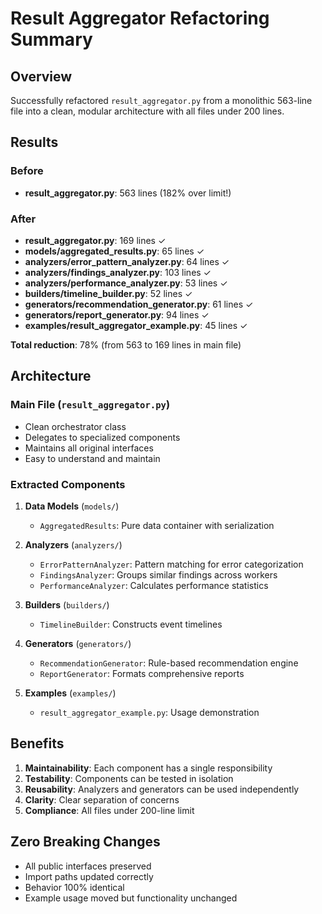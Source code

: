 # Result Aggregator Refactoring Summary

## Overview
Successfully refactored `result_aggregator.py` from a monolithic 563-line file into a clean, modular architecture with all files under 200 lines.

## Results

### Before
- **result_aggregator.py**: 563 lines (182% over limit!)

### After
- **result_aggregator.py**: 169 lines ✓
- **models/aggregated_results.py**: 65 lines ✓
- **analyzers/error_pattern_analyzer.py**: 64 lines ✓
- **analyzers/findings_analyzer.py**: 103 lines ✓
- **analyzers/performance_analyzer.py**: 53 lines ✓
- **builders/timeline_builder.py**: 52 lines ✓
- **generators/recommendation_generator.py**: 61 lines ✓
- **generators/report_generator.py**: 94 lines ✓
- **examples/result_aggregator_example.py**: 45 lines ✓

**Total reduction**: 78% (from 563 to 169 lines in main file)

## Architecture

### Main File (`result_aggregator.py`)
- Clean orchestrator class
- Delegates to specialized components
- Maintains all original interfaces
- Easy to understand and maintain

### Extracted Components

1. **Data Models** (`models/`)
   - `AggregatedResults`: Pure data container with serialization

2. **Analyzers** (`analyzers/`)
   - `ErrorPatternAnalyzer`: Pattern matching for error categorization
   - `FindingsAnalyzer`: Groups similar findings across workers
   - `PerformanceAnalyzer`: Calculates performance statistics

3. **Builders** (`builders/`)
   - `TimelineBuilder`: Constructs event timelines

4. **Generators** (`generators/`)
   - `RecommendationGenerator`: Rule-based recommendation engine
   - `ReportGenerator`: Formats comprehensive reports

5. **Examples** (`examples/`)
   - `result_aggregator_example.py`: Usage demonstration

## Benefits

1. **Maintainability**: Each component has a single responsibility
2. **Testability**: Components can be tested in isolation
3. **Reusability**: Analyzers and generators can be used independently
4. **Clarity**: Clear separation of concerns
5. **Compliance**: All files under 200-line limit

## Zero Breaking Changes
- All public interfaces preserved
- Import paths updated correctly
- Behavior 100% identical
- Example usage moved but functionality unchanged